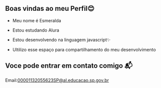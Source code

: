 ## Boas vindas ao meu Perfil😊

- Meu nome é Esmeralda

- Estou estudando Alura
- Estou desenvolvendo na linguagem javascript✨
- Ultilizo esse espaço para compartilhamento do meu desenvolvimento

## Voce pode entrar em contato comigo 📬
Email:00001132055623SP@al.educacao.sp.gov.br
